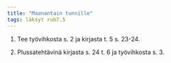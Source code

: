 ```yaml
---
title: "Maanantain tunnille"
tags: läksyt rub7.5
---
```


1. Tee työvihkosta s. 2 ja kirjasta t. 5 s. 23-24.

2. Plussatehtävinä kirjasta s. 24 t. 6 ja työvihkosta s. 3.